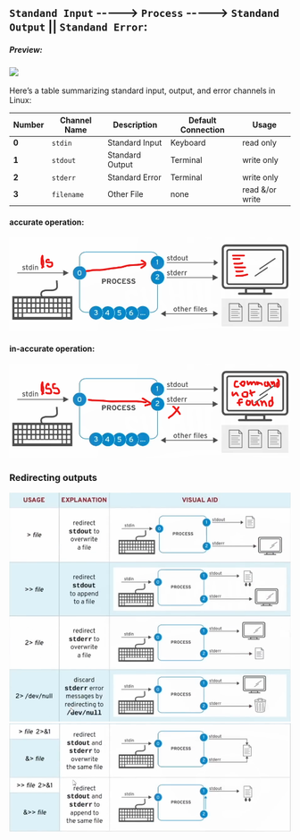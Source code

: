 ## `Standand Input` -----> `Process` -----> `Standand Output` || `Standand Error`:  

##### Preview:  
![](./z_images/001.png)  


Here’s a table summarizing standard input, output, and error channels in Linux:

| **Number** | **Channel Name**  | **Description**                         | **Default Connection** | **Usage** |
|-----------|-----------------|-------------------------------------|----------------------|------------|
|  **0**  |  `stdin`  |  Standard Input  |  Keyboard  |  read only  |
|  **1**  |  `stdout`  |  Standard Output  |  Terminal  |  write only  |
| **2**     |  `stderr`  | Standard Error |  Terminal  |  write only  |
| **3**     |  `filename`  |  Other File  |  none  |  read &/or write  |

#### accurate operation:  
![](../z_images/002.png)  
#### in-accurate operation:  
![](../z_images/003.png)  

### Redirecting outputs  
![](../z_images/004.png)  
![](../z_images/005.png)  